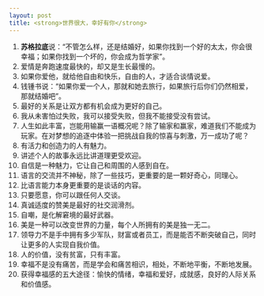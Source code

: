 ```yaml
--- 
layout: post 
title: <strong>世界很大，幸好有你</strong>
---
```

<ol>
<li><strong>苏格拉底</strong>说：“不管怎么样，还是结婚好，如果你找到一个好的太太，你会很幸福；如果你找到一个坏的，你会成为哲学家”。</li>
<li>爱情是奔跑速度最快的，却又是生长最慢的。</li>
<li>如果你爱他，就给他自由和快乐，自由的人，才适合谈情说爱。</li>
<li>钱锺书说：“如果你爱一个人，那就和她去旅行，如果旅行后你们仍然相爱，那就结婚吧”。</li>
<li>最好的关系是让双方都有机会成为更好的自己。</li>
<li>我从未害怕过失败，我可以接受失败，但我不能接受没有尝试。</li>
<li>人生如此丰富，岂能用输赢一语概况呢？除了输家和赢家，难道我们不能成为玩家。在对梦想的追逐中体验一把挑战自我的惊喜与刺激，万一成功了呢？</li>
<li>有活力和创造力的人有魅力。</li>
<li>讲述个人的故事永远比讲道理更受欢迎。</li>
<li>自信是一种魅力，它让自己和周围的人感到自在。</li>
<li>语言的交流并不神秘，除了一些技巧，更重要的是一颗好奇心，同理心。</li>
<li>比语言能力本身更重要的是谈话的内容。</li>
<li>只要愿意，你可以跟任何人交谈。</li>
<li>真诚适度的赞美是最好的社交润滑剂。</li>
<li>自嘲，是化解窘境的最好武器。</li>
<li>美是一种可以改变世界的力量，每个人所拥有的美是独一无二。</li>
<li>领导力不是手中拥有多少军队，财富或者员工，而是能否不断突破自己，同时让更多的人实现自我价值。</li>
<li>人的价值，没有贫富，只有丰富。</li>
<li>幸福不是没有痛苦，而是学会和痛苦相识，相处，不断地平衡，不断地发展。</li>
<li>获得幸福感的五大途径：愉快的情绪，幸福和爱好，成就感，良好的人际关系和价值感。</li>
</ol>

